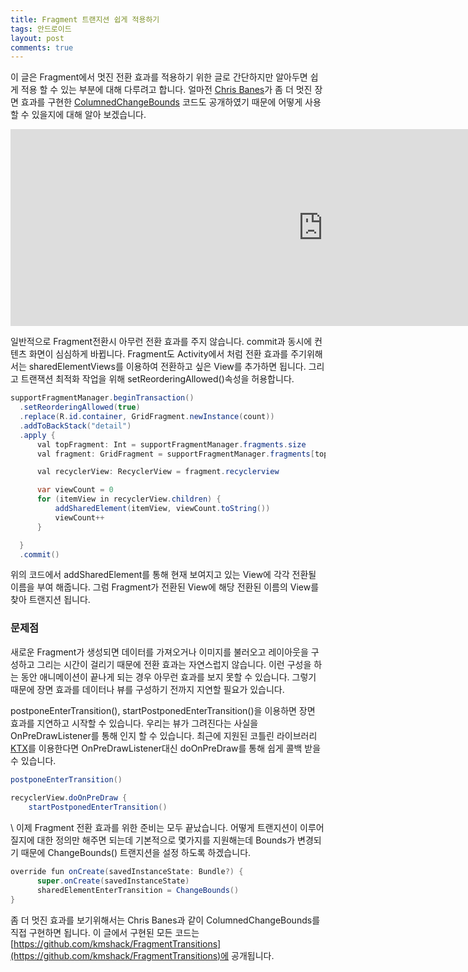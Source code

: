 ```yaml
---
title: Fragment 트랜지션 쉽게 적용하기
tags: 안드로이드
layout: post
comments: true
---
```


이 글은 Fragment에서 멋진 전환 효과를 적용하기 위한 글로 간단하지만 알아두면 쉽게 적용 할 수 있는 부분에 대해 다루려고 합니다. 얼마전 [Chris Banes](https://twitter.com/chrisbanes)가 좀 더 멋진 장면 효과를 구현한 [ColumnedChangeBounds](https://github.com/chrisbanes/tivi/commit/8b6951371467744c9507fe1e680f4dd6f2f139ef) 코드도 공개하였기 때문에 어떻게 사용할 수 있을지에 대해 알아 보겠습니다.

<iframe width="1000" height="315" src="https://www.youtube.com/embed/ntO_JcaQC6s" frameborder="0" allow="autoplay; encrypted-media" allowfullscreen></iframe>


일반적으로 Fragment전환시 아무런 전환 효과를 주지 않습니다. commit과 동시에 컨텐츠 화면이 심심하게 바뀝니다. Fragment도 Activity에서 처럼 전환 효과를 주기위해서는 sharedElementViews를 이용하여 전환하고 싶은 View를 추가하면 됩니다. 그리고 트랜잭션 최적화 작업을 위해 setReorderingAllowed()속성을 허용합니다.

```java
supportFragmentManager.beginTransaction()
  .setReorderingAllowed(true)
  .replace(R.id.container, GridFragment.newInstance(count))
  .addToBackStack("detail")
  .apply {
      val topFragment: Int = supportFragmentManager.fragments.size
      val fragment: GridFragment = supportFragmentManager.fragments[topFragment - 1] as GridFragment

      val recyclerView: RecyclerView = fragment.recyclerview

      var viewCount = 0
      for (itemView in recyclerView.children) {
          addSharedElement(itemView, viewCount.toString())
          viewCount++
      }

  }
  .commit()
```
  
위의 코드에서 addSharedElement를 통해 현재 보여지고 있는 View에 각각 전환될 이름을 부여 해줍니다. 그럼 Fragment가 전환된 View에 해당 전환된 이름의 View를 찾아 트랜지션 됩니다.
  
### 문제점
새로운 Fragment가 생성되면 데이터를 가져오거나 이미지를 불러오고 레이아웃을 구성하고 그리는 시간이 걸리기 때문에 전환 효과는 자연스럽지 않습니다. 이런 구성을 하는 동안 애니메이션이 끝나게 되는 경우 아무런 효과를 보지 못할 수 있습니다. 그렇기 때문에 장면 효과를 데이터나 뷰를 구성하기 전까지 지연할 필요가 있습니다.

postponeEnterTransition(), startPostponedEnterTransition()을 이용하면 장면 효과를 지연하고 시작할 수 있습니다. 우리는 뷰가 그려진다는 사실을 OnPreDrawListener를 통해 인지 할 수 있습니다. 최근에 지원된 코틀린 라이브러리 [KTX](https://github.com/android/android-ktx)를 이용한다면 OnPreDrawListener대신 doOnPreDraw를 통해 쉽게 콜백 받을 수 있습니다.

```java
postponeEnterTransition()
 
recyclerView.doOnPreDraw {
    startPostponedEnterTransition()
```

\\
이제 Fragment 전환 효과를 위한 준비는 모두 끝났습니다. 어떻게 트랜지션이 이루어 질지에 대한 정의만 해주면 되는데 기본적으로 몇가지를 지원해는데 Bounds가 변경되기 때문에 ChangeBounds() 트랜지션을 설정 하도록 하겠습니다.

```java
override fun onCreate(savedInstanceState: Bundle?) {
      super.onCreate(savedInstanceState)
      sharedElementEnterTransition = ChangeBounds()
}
```

좀 더 멋진 효과를 보기위해서는 Chris Banes과 같이 ColumnedChangeBounds를 직접 구현하면 됩니다. 이 글에서 구현된 모든 코드는 [https://github.com/kmshack/FragmentTransitions](https://github.com/kmshack/FragmentTransitions)에 공개됩니다.